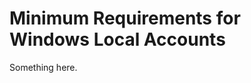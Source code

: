[title]: # (Minimum Requirements for Windows Local Accounts)
[tags]: # (XXX)
[priority]: # (3042)
# Minimum Requirements for Windows Local Accounts
Something here.
